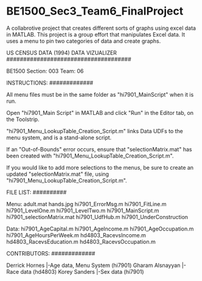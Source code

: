 # BE1500_Sec3_Team6_FinalProject
 A collabrotive project that creates different sorts of graphs using excel data in MATLAB.
 This project is a group effort that manipulates Excel data. It uses a menu to pin two categories of data and create graphs. 
 
US CENSUS DATA (1994) DATA VIZUALIZER
#####################################

BE1500 Section: 003 Team: 06


INSTRUCTIONS:
#############

All menu files must be in the same folder as "hi7901_MainScript" when it is run. 

Open "hi7901_Main Script" in MATLAB and click "Run" in the Editor tab, on the Toolstrip.

"hi7901_Menu_LookupTable_Creation_Script.m" links Data UDFs to the menu system, and is a stand-alone script.

If an "Out-of-Bounds" error occurs, ensure that "selectionMatrix.mat" has 
been created with "hi7901_Menu_LookupTable_Creation_Script.m".

If you would like to add more selections to the menus, be sure to create 
an updated "selectionMatrix.mat" file, using "hi7901_Menu_LookupTable_Creation_Script.m".

FILE LIST:
##########

Menu:
	adult.mat
	hands.jpg
	hi7901_ErrorMsg.m
	hi7901_FitLine.m
	hi7901_LevelOne.m
	hi7901_LevelTwo.m
	hi7901_MainScript.m
	hi7901_selectionMatrix.mat
	hi7901_UdfHub.m
	hi7901_UnderConstruction

Data:
	hi7901_AgeCapital.m
	hi7901_AgeIncome.m
	hi7901_AgeOccupation.m
	hi7901_AgeHoursPerWeek.m
	hd4803_RacevsIncome.m
	hd4803_RacevsEducation.m
	hd4803_RacevsOccupation.m

CONTRIBUTORS:
#############

Derrick Hornes		|-Age data, Menu System (hi7901)
Gharam Alsnayyan	|-Race data (hd4803)
Korey Sanders		|-Sex data (hi7901)
